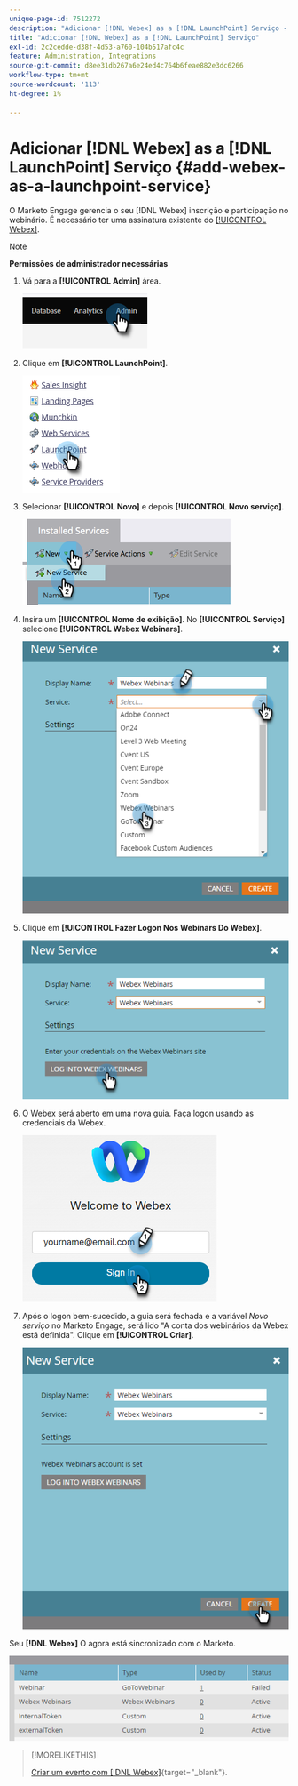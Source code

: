 ```yaml
---
unique-page-id: 7512272
description: "Adicionar [!DNL Webex] as a [!DNL LaunchPoint] Serviço - Documentação do Marketo - Documentação do produto"
title: "Adicionar [!DNL Webex] as a [!DNL LaunchPoint] Serviço"
exl-id: 2c2cedde-d38f-4d53-a760-104b517afc4c
feature: Administration, Integrations
source-git-commit: d8ee31db267a6e24ed4c764b6feae882e3dc6266
workflow-type: tm+mt
source-wordcount: '113'
ht-degree: 1%

---
```


# Adicionar [!DNL Webex] as a [!DNL LaunchPoint] Serviço {#add-webex-as-a-launchpoint-service}

O Marketo Engage gerencia o seu [!DNL Webex] inscrição e participação no webinário. É necessário ter uma assinatura existente do [[!UICONTROL Webex]](https://www.webex.com/).

>[!NOTE]
>
>**Permissões de administrador necessárias**

1. Vá para a **[!UICONTROL Admin]** área.

   ![](assets/add-webex-as-a-launchpoint-service-1.png)

1. Clique em **[!UICONTROL LaunchPoint]**.

   ![](assets/add-webex-as-a-launchpoint-service-2.png)

1. Selecionar **[!UICONTROL Novo]** e depois **[!UICONTROL Novo serviço]**.

   ![](assets/add-webex-as-a-launchpoint-service-3.png)

1. Insira um **[!UICONTROL Nome de exibição]**. No **[!UICONTROL Serviço]** selecione **[!UICONTROL Webex Webinars]**.

   ![](assets/add-webex-as-a-launchpoint-service-4.png)

1. Clique em **[!UICONTROL Fazer Logon Nos Webinars Do Webex]**.

   ![](assets/add-webex-as-a-launchpoint-service-5.png)

1. O Webex será aberto em uma nova guia. Faça logon usando as credenciais da Webex.

   ![](assets/add-webex-as-a-launchpoint-service-6.png)

1. Após o logon bem-sucedido, a guia será fechada e a variável _Novo serviço_ no Marketo Engage, será lido &quot;A conta dos webinários da Webex está definida&quot;. Clique em **[!UICONTROL Criar]**.

   ![](assets/add-webex-as-a-launchpoint-service-7.png)

Seu **[!DNL Webex]** O agora está sincronizado com o Marketo.

![](assets/add-webex-as-a-launchpoint-service-8.png)

>[!MORELIKETHIS]
>
>[Criar um evento com [!DNL Webex]](/help/marketo/product-docs/demand-generation/events/create-an-event/create-an-event-with-webex.md){target="_blank"}.
